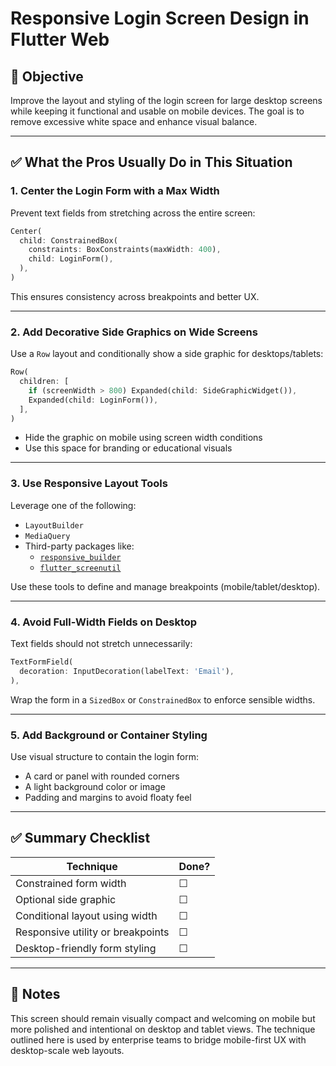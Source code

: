 
# Responsive Login Screen Design in Flutter Web

## 🎯 Objective
Improve the layout and styling of the login screen for large desktop screens while keeping it functional and usable on mobile devices. The goal is to remove excessive white space and enhance visual balance.

---

## ✅ What the Pros Usually Do in This Situation

### 1. Center the Login Form with a Max Width
Prevent text fields from stretching across the entire screen:

```dart
Center(
  child: ConstrainedBox(
    constraints: BoxConstraints(maxWidth: 400),
    child: LoginForm(),
  ),
)
```

This ensures consistency across breakpoints and better UX.

---

### 2. Add Decorative Side Graphics on Wide Screens
Use a `Row` layout and conditionally show a side graphic for desktops/tablets:

```dart
Row(
  children: [
    if (screenWidth > 800) Expanded(child: SideGraphicWidget()),
    Expanded(child: LoginForm()),
  ],
)
```

- Hide the graphic on mobile using screen width conditions
- Use this space for branding or educational visuals

---

### 3. Use Responsive Layout Tools
Leverage one of the following:
- `LayoutBuilder`
- `MediaQuery`
- Third-party packages like:
  - [`responsive_builder`](https://pub.dev/packages/responsive_builder)
  - [`flutter_screenutil`](https://pub.dev/packages/flutter_screenutil)

Use these tools to define and manage breakpoints (mobile/tablet/desktop).

---

### 4. Avoid Full-Width Fields on Desktop
Text fields should not stretch unnecessarily:

```dart
TextFormField(
  decoration: InputDecoration(labelText: 'Email'),
),
```

Wrap the form in a `SizedBox` or `ConstrainedBox` to enforce sensible widths.

---

### 5. Add Background or Container Styling
Use visual structure to contain the login form:
- A card or panel with rounded corners
- A light background color or image
- Padding and margins to avoid floaty feel

---

## ✅ Summary Checklist
| Technique                          | Done? |
|-----------------------------------|-------|
| Constrained form width            | ☐     |
| Optional side graphic             | ☐     |
| Conditional layout using width    | ☐     |
| Responsive utility or breakpoints | ☐     |
| Desktop-friendly form styling     | ☐     |

---

## 📝 Notes
This screen should remain visually compact and welcoming on mobile but more polished and intentional on desktop and tablet views. The technique outlined here is used by enterprise teams to bridge mobile-first UX with desktop-scale web layouts.
